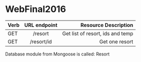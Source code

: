 # WebFinal2016


| Verb    | URL endpoint  | Resource Description             |
| --------|:-------------:| --------------------------------:|
| GET     | /resort       | Get list of resort, ids and temp |
| GET     | /resort/id    | Get one resort                   |

Database module from Mongoose is called: Resort


